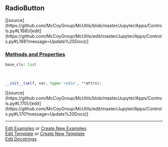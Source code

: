 ## <a id="McUtils.Jupyter.Apps.Controls.RadioButton">RadioButton</a> 
<div class="docs-source-link" markdown="1">
[[source](https://github.com/McCoyGroup/McUtils/blob/master/Jupyter/Apps/Controls.py#L168)/[edit](https://github.com/McCoyGroup/McUtils/edit/master/Jupyter/Apps/Controls.py#L168?message=Update%20Docs)]
</div>



<div class="collapsible-section">
 <div class="collapsible-section collapsible-section-header" markdown="1">
 
### <a class="collapse-link" data-toggle="collapse" href="#methods">Methods and Properties</a> <a class="float-right" data-toggle="collapse" href="#methods"><i class="fa fa-chevron-down"></i></a>

 </div>
 <div class="collapsible-section collapsible-section-body collapse" id="methods" markdown="1">

```python
base_cls: list
```
<a id="McUtils.Jupyter.Apps.Controls.RadioButton.__init__" class="docs-object-method">&nbsp;</a> 
```python
__init__(self, var, type='radio', **attrs): 
```
<div class="docs-source-link" markdown="1">
[[source](https://github.com/McCoyGroup/McUtils/blob/master/Jupyter/Apps/Controls.py#L170)/[edit](https://github.com/McCoyGroup/McUtils/edit/master/Jupyter/Apps/Controls.py#L170?message=Update%20Docs)]
</div>

 </div>
</div>




___

[Edit Examples](https://github.com/McCoyGroup/McUtils/edit/gh-pages/ci/examples/McUtils/Jupyter/Apps/Controls/RadioButton.md) or 
[Create New Examples](https://github.com/McCoyGroup/McUtils/new/gh-pages/?filename=ci/examples/McUtils/Jupyter/Apps/Controls/RadioButton.md) <br/>
[Edit Template](https://github.com/McCoyGroup/McUtils/edit/gh-pages/ci/docs/McUtils/Jupyter/Apps/Controls/RadioButton.md) or 
[Create New Template](https://github.com/McCoyGroup/McUtils/new/gh-pages/?filename=ci/docs/templates/McUtils/Jupyter/Apps/Controls/RadioButton.md) <br/>
[Edit Docstrings](https://github.com/McCoyGroup/McUtils/edit/master/Jupyter/Apps/Controls.py#L168?message=Update%20Docs)